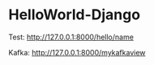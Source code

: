 # HelloWorld-Django

Test:
http://127.0.0.1:8000/hello/name

Kafka: 
http://127.0.0.1:8000/mykafkaview

